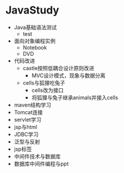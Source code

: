 # JavaStudy
* Java基础语法测试
    * test
* 面向对象编程实例
    * Notebook
    * DVD
* 代码改进
    * castle按照低耦合设计原则改进
        * MVC设计模式，现象与数据分离
    * cells与狐狸吃兔子
        * cells改为接口
        * 将狐狸与兔子继承animals并接入cells
* maven结构学习
* Tomcat连接
* servlet学习
* jsp与html
* JDBC学习
* 泛型与反射
* jsp标签
* 中间件技术与数据库
* 数据库中间件编程与ppt